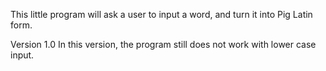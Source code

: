 This little program will ask a user to input a word, and turn it into Pig Latin form.

Version 1.0
In this version, the program still does not work with lower case input.
